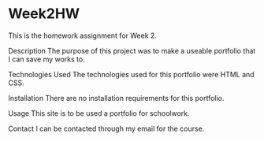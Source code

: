# Week2HW
This is the homework assignment for Week 2.

Description
The purpose of this project was to make a useable portfolio that I can save my works to. 

Technologies Used
The technologies used for this portfolio were HTML and CSS.

Installation
There are no installation requirements for this portfolio.

Usage
This site is to be used a portfolio for schoolwork.

Contact
I can be contacted through my email for the course.
